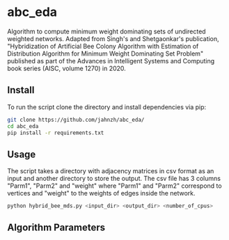 # abc_eda

Algorithm to compute minimum weight dominating sets of undirected weighted networks. Adapted from Singh's and Shetgaonkar's publication, "Hybridization of Artificial Bee Colony Algorithm with Estimation of Distribution Algorithm for Minimum Weight Dominating Set Problem" published as part of the Advances in Intelligent Systems and Computing book series (AISC, volume 1270) in 2020.


## Install

To run the script clone the directory and install dependencies via pip:
```bash
git clone https://github.com/jahnzh/abc_eda/
cd abc_eda
pip install -r requirements.txt
```

## Usage

The script takes a directory with adjacency matrices in csv format as an input and another directory to store the output.
The csv file has 3 columns "Parm1", "Parm2" and "weight" where "Parm1" and "Parm2" correspond to vertices and "weight" to the weights of edges inside the network.

```bash
python hybrid_bee_mds.py <input_dir> <output_dir> <number_of_cpus>
```

## Algorithm Parameters
